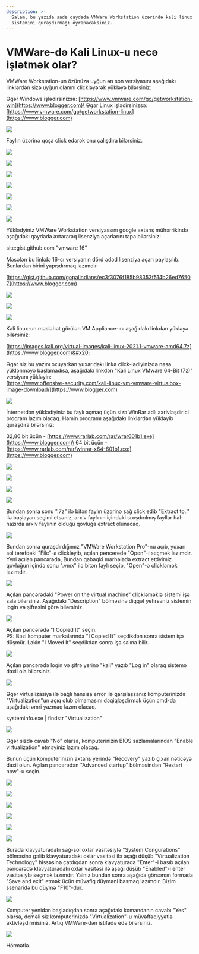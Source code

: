 ```yaml
---
description: >-
  Salam, bu yazıda sadə qaydada VMWare Workstation üzərində kali linux əməliyyat
  sistemini quraşdırmağı öyrənəcəksiniz.
---
```


# VMWare-də Kali Linux-u necə işlətmək olar?

&#x20;VMWare Workstation-un özünüzə uyğun ən son versiyasını aşağıdakı linklərdən sizə uyğun olanını clickləyərək yükləyə bilərsiniz:&#x20;

Əgər Windows işlədirsinizsə: [https://www.vmware.com/go/getworkstation-win](https://www.blogger.com)\
Əgər Linux işlədirsinizsə: [https://www.vmware.com/go/getworkstation-linux](https://www.blogger.com)

![](../.gitbook/assets/0.png)

&#x20;Faylın üzərinə qoşa click edərək onu çalışdıra bilərsiniz.

![](../.gitbook/assets/1.png)

![](../.gitbook/assets/2.png)

![](../.gitbook/assets/3.png)

![](../.gitbook/assets/4.png)

![](../.gitbook/assets/5.png)

![](../.gitbook/assets/6.png)

![](../.gitbook/assets/7.png)

Yüklədyiniz VMWare Workstation versiyassını google axtarış mühərrikində aşağıdakı qaydada axtararaq lisenziya açarlarını tapa bilərsiniz:

site:gist.github.com "vmware 16"

Məsələn bu linkdə 16-cı versiyanın dörd ədəd lisenziya açarı paylaşılıb. Bunlardan birini yapışdırmaq lazımdır.

[https://gist.github.com/gopalindians/ec3f3076f185b98353f514b26ed76507](https://www.blogger.com)

![](../.gitbook/assets/8.png)

![](../.gitbook/assets/9.png)

![](../.gitbook/assets/10.png)

Kali linux-un məsləhət görülən VM Appliance-ını aşağıdakı linkdən yükləyə bilərsiniz:

[https://images.kali.org/virtual-images/kali-linux-2021.1-vmware-amd64.7z](https://www.blogger.com)&#x20;

Əgər siz bu yazını oxuyarkən yuxarıdakı linkə click-lədiyinizdə nəsə yüklənməyə başlamadısa, aşağıdakı linkdən "Kali Linux VMware 64-Bit (7z)" versiyanı yükləyin:\
[https://www.offensive-security.com/kali-linux-vm-vmware-virtualbox-image-download/](https://www.blogger.com)

![](../.gitbook/assets/11.png)

İnternetdən yüklədiyiniz bu faylı açmaq üçün sizə WinRar adlı axrivləşdirici proqram lazım olacaq. Həmin proqramı aşağıdakı linklərdən yükləyib quraşdıra bilərsiniz:

32,86 bit üçün - [https://www.rarlab.com/rar/wrar601b1.exe](https://www.blogger.com)\
64 bit üçün - [https://www.rarlab.com/rar/winrar-x64-601b1.exe](https://www.blogger.com)

![](../.gitbook/assets/12.png)

![](../.gitbook/assets/13.png)

![](../.gitbook/assets/14.png)

![](../.gitbook/assets/15.png)

Bundan sonra sonu ".7z" ilə bitən faylın üzərinə sağ click edib "Extract to.." ilə başlayan seçimi etsəniz, arxiv faylının içindəki sıxışdırılmış fayllar hal-hazırda arxiv faylının olduğu qovluğa extract olunacaq.

![](../.gitbook/assets/16.png)

Bundan sonra quraşdırdığımız "VMWare Workstation Pro"-nu açıb, yuxarı sol tərəfdəki "File"-a clickləyib, açılan pəncərədə "Open"-i seçmək lazımdır. Yeni açılan pəncərədə, Bundan qabaqki mərhələdə extract etdyimiz qovluğun içində sonu ".vmx" ilə bitən faylı seçib, "Open"-ə clickləmək lazımdır.

![](../.gitbook/assets/17.png)

Açılan pəncərədəki "Power on the virtual machine" clickləməklə sistemi işə sala bilərsiniz. Aşağıdakı "Description" bölməsinə diqqət yetirsəniz sistemin login və şifrəsini görə bilərsiniz.

![](../.gitbook/assets/18.png)

Açılan pəncərədə "I Copied It" seçin.\
PS: Bəzi komputer markalarında "I Copied It" seçdikdən sonra sistem işə düşmür. Lakin "I Moved It" seçdikdən sonra işə salına bilir.

![](../.gitbook/assets/19.png)

Açılan pəncərədə login və şifrə yerinə "kali" yazıb "Log in" olaraq sistemə daxil ola bilərsiniz.

![](../.gitbook/assets/20.png)

Əgər virtualizasiya ilə bağlı hansısa error ilə qarşılaşsanız komputerinizdə "Virtualization"un açıq olub olmamasını dəqiqləşdirmək üçün cmd-da aşağıdakı əmri yazmaq lazım olacaq.

systeminfo.exe | findstr "Virtualization"

![](../.gitbook/assets/21.png)

Əgər sizdə cavab "No" olarsa, komputerinizin BİOS sazlamalarından "Enable virtualization" etməyiniz lazım olacaq.&#x20;

Bunun üçün komputerinizin axtarış yerində "Recovery" yazıb çıxan nəticəyə daxil olun. Açılan pəncərədən "Advanced startup" bölməsindən "Restart now"-u seçin.

![](../.gitbook/assets/22.png)

![](../.gitbook/assets/23.png)

![](../.gitbook/assets/24.png)

![](../.gitbook/assets/25.png)

![](../.gitbook/assets/26.png)

![](../.gitbook/assets/27.png)

Burada klavyaturadakı sağ-sol oxlar vasitəsiylə "System Congurations" bölməsinə gəlib klavyaturadakı oxlar vasitəsi ilə aşağı düşüb "Virtualization Technology" hissəsinə çatdıqdan sonra klavyaturada "Enter"-i basıb açılan pəncərədə klavyaturadakı oxlar vasitəsi ilə aşağı düşüb "Enabled"-i enter vasitəsiylə seçmək lazımdır. Yalnız bundan sonra aşağıda görsənən formada "Save and exit" etmək üçün müvafiq düyməni basmaq lazımdır. Bizim ssenaridə bu düymə "F10"-dur.

&#x20;

![](../.gitbook/assets/28.png)

Komputer yenidən başladıqdan sonra aşağıdakı komandanın cavabı "Yes" olarsa, deməli siz komputerinizdə "Virtualization"-u müvəffəqiyyətlə aktivləşdirmisiniz. Artıq VMWare-dən istifadə edə bilərsiniz.

![](<../.gitbook/assets/21 (1).png>)

Hörmətlə.
